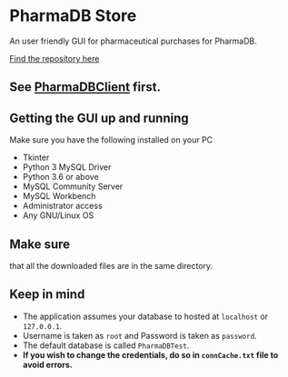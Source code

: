 # PharmaDB Store
An user friendly GUI for pharmaceutical purchases for PharmaDB.

[Find the repository here](https://github.com/t0xic0der/pharmadb-store)

## See [PharmaDBClient](https://github.com/t0xic0der/PharmaDBClient) first.

## Getting the GUI up and running
Make sure you have the following installed on your PC  

* Tkinter
* Python 3 MySQL Driver
* Python 3.6 or above
* MySQL Community Server
* MySQL Workbench
* Administrator access
* Any GNU/Linux OS

## Make sure
that all the downloaded files are in the same directory.

## Keep in mind
* The application assumes your database to hosted at ```localhost``` or ```127.0.0.1```.
* Username is taken as ```root``` and Password is taken as ```password```.
* The default database is called ```PharmaDBTest```.
* **If you wish to change the credentials, do so in ```connCache.txt``` file to avoid errors.**
